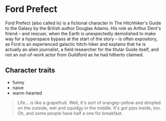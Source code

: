 # Ford Prefect

Ford Prefect (also called Ix) is a fictional character in The Hitchhiker's Guide to the Galaxy by the British author Douglas Adams. His role as Arthur Dent's friend – and rescuer, when the Earth is unexpectedly demolished to make way for a hyperspace bypass at the start of the story – is often expository, as Ford is an experienced galactic hitch-hiker and explains that he is actually an alien journalist, a field researcher for the titular Guide itself, and not an out-of-work actor from Guildford as he had hitherto claimed.

## Character traits
* funny
* naive
* warm-hearted

> Life... is like a grapefruit. Well, it's sort of orangey-yellow and dimpled on the outside, wet and squidgy in the middle. It's got pips inside, too.
> Oh, and some people have half a one for breakfast.

